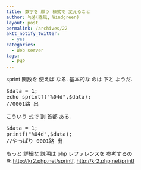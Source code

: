 ```yaml
---
title: 数字を 願う 様式で 変えること
author: 녹풍(綠風, Windgreen)
layout: post
permalink: /archives/22
aktt_notify_twitter:
  - yes
categories:
  - Web server
tags:
  - PHP
---
```

sprint 関数を 使えば なる. 基本的な のは 下と ようだ.

<pre class="brush:php">$data = 1;
echo sprintf("%04d",$data);
//0001路 出
</pre>

こういう 式で 割 首都 ある.

<pre class="brush:php">$data = 1;
printf("%04d",$data);
//やっぱり 0001路 出
</pre>

もっと 詳細な 説明は php レファレンスを 参考するのを.<a target="_top" href="http://kr.php.net/sprintf">http://kr2.php.net/sprintf</a>, <a target="_top" href="http://kr.php.net/printf">http://kr2.php.net/printf</a>